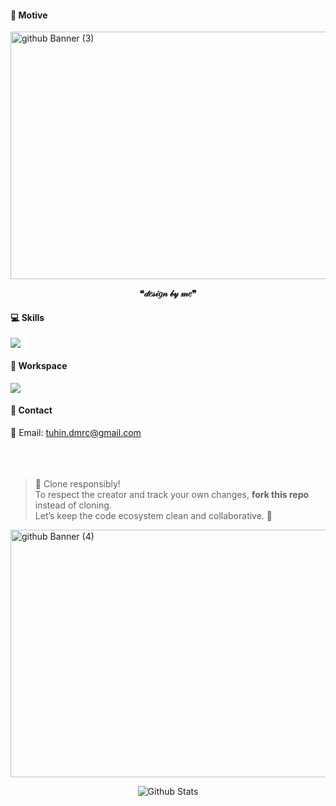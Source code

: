 ####  🎯 Motive

<img width="1584" height="396" alt="github Banner (3)" src="https://github.com/user-attachments/assets/19fa6e3a-3b18-4315-b43a-2b44ad203861" />

<p align="center" color='#e9007d' ><strong>❝𝒹𝑒𝓈𝒾𝑔𝓃 𝒷𝓎 𝓂𝑒❞</strong></p>


#### 💻 Skills 

<img src="https://skillicons.dev/icons?i=bash,js,css,html,react,tailwind,bootstrap,figma,git,github" />

#### 🔨 Workspace

<img src="https://skillicons.dev/icons?i=idea,vscode" />



#### 👤 Contact

<div style="margin-bottom: 0;">
📨 Email: <a href="tuhin.dmrc@gmail.com">tuhin.dmrc@gmail.com</a>
</div> </br></br></br>


> 🚀 Clone responsibly!  
> To respect the creator and track your own changes, **fork this repo** instead of cloning.  
> Let’s keep the code ecosystem clean and collaborative. 🌱


<img width="1584" height="396" alt="github Banner (4)" src="https://github.com/user-attachments/assets/34e2a2a5-b646-46aa-8fda-66cbcc8938f6" />

<p align="center">
        <img src="https://raw.githubusercontent.com/mayhemantt/mayhemantt/Update/svg/Bottom.svg" alt="Github Stats" />
</p>


